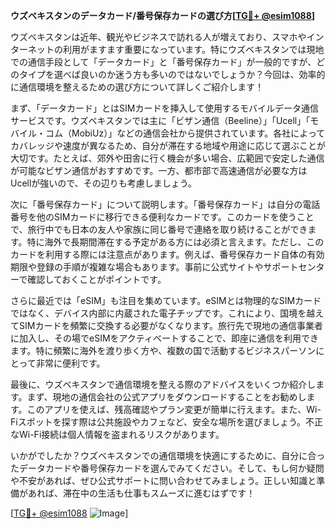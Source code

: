 **ウズベキスタンのデータカード/番号保存カードの選び方[[TG💪+ @esim1088](https://t.me/s/esim1088)]**

ウズベキスタンは近年、観光やビジネスで訪れる人が増えており、スマホやインターネットの利用がますます重要になっています。特にウズベキスタンでは現地での通信手段として「データカード」と「番号保存カード」が一般的ですが、どのタイプを選べば良いのか迷う方も多いのではないでしょうか？今回は、効率的に通信環境を整えるための選び方について詳しくご紹介します！

まず、「データカード」とはSIMカードを挿入して使用するモバイルデータ通信サービスです。ウズベキスタンでは主に「ビザン通信（Beeline）」「Ucell」「モバイル・コム（MobiUz）」などの通信会社から提供されています。各社によってカバレッジや速度が異なるため、自分が滞在する地域や用途に応じて選ぶことが大切です。たとえば、郊外や田舎に行く機会が多い場合、広範囲で安定した通信が可能なビザン通信がおすすめです。一方、都市部で高速通信が必要な方はUcellが強いので、その辺りも考慮しましょう。

次に「番号保存カード」について説明します。「番号保存カード」は自分の電話番号を他のSIMカードに移行できる便利なカードです。このカードを使うことで、旅行中でも日本の友人や家族に同じ番号で連絡を取り続けることができます。特に海外で長期間滞在する予定がある方には必須と言えます。ただし、このカードを利用する際には注意点があります。例えば、番号保存カード自体の有効期限や登録の手順が複雑な場合もあります。事前に公式サイトやサポートセンターで確認しておくことがポイントです。

さらに最近では「eSIM」も注目を集めています。eSIMとは物理的なSIMカードではなく、デバイス内部に内蔵された電子チップです。これにより、国境を越えてSIMカードを頻繁に交換する必要がなくなります。旅行先で現地の通信事業者に加入し、その場でeSIMをアクティベートすることで、即座に通信を利用できます。特に頻繁に海外を渡り歩く方や、複数の国で活動するビジネスパーソンにとって非常に便利です。

最後に、ウズベキスタンで通信環境を整える際のアドバイスをいくつか紹介します。まず、現地の通信会社の公式アプリをダウンロードすることをお勧めします。このアプリを使えば、残高確認やプラン変更が簡単に行えます。また、Wi-Fiスポットを探す際は公共施設やカフェなど、安全な場所を選びましょう。不正なWi-Fi接続は個人情報を盗まれるリスクがあります。

いかがでしたか？ウズベキスタンでの通信環境を快適にするために、自分に合ったデータカードや番号保存カードを選んでみてください。そして、もし何か疑問や不安があれば、ぜひ公式サポートに問い合わせてみましょう。正しい知識と準備があれば、滞在中の生活も仕事もスムーズに進むはずです！

[[TG💪+ @esim1088](https://t.me/s/esim1088) ![Image](https://i.postimg.cc/Y0z9fWf4/image.png)]